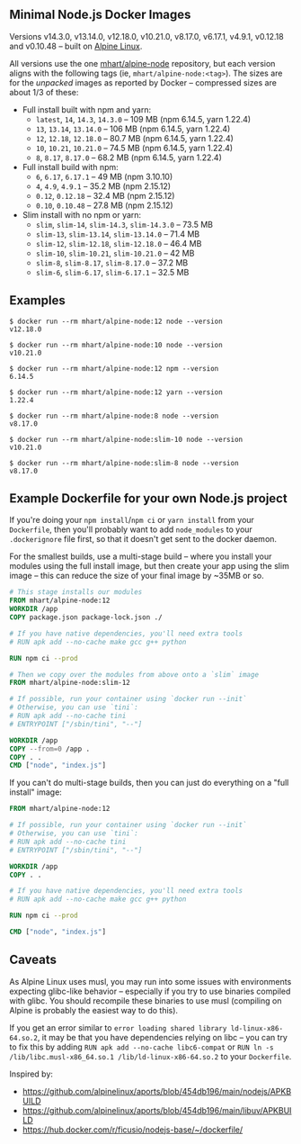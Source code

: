 Minimal Node.js Docker Images
-----------------------------

Versions v14.3.0, v13.14.0, v12.18.0, v10.21.0, v8.17.0, v6.17.1, v4.9.1, v0.12.18 and v0.10.48 –
built on [Alpine Linux](https://alpinelinux.org/).

All versions use the one [mhart/alpine-node](https://hub.docker.com/r/mhart/alpine-node/) repository,
but each version aligns with the following tags (ie, `mhart/alpine-node:<tag>`). The sizes are for the
*unpacked* images as reported by Docker – compressed sizes are about 1/3 of these:

- Full install built with npm and yarn:
  - `latest`, `14`, `14.3`, `14.3.0` – 109 MB (npm 6.14.5, yarn 1.22.4)
  - `13`, `13.14`, `13.14.0` – 106 MB (npm 6.14.5, yarn 1.22.4)
  - `12`, `12.18`, `12.18.0` – 80.7 MB (npm 6.14.5, yarn 1.22.4)
  - `10`, `10.21`, `10.21.0` – 74.5 MB (npm 6.14.5, yarn 1.22.4)
  - `8`, `8.17`, `8.17.0` – 68.2 MB (npm 6.14.5, yarn 1.22.4)
- Full install build with npm:
  - `6`, `6.17`, `6.17.1` – 49 MB (npm 3.10.10)
  - `4`, `4.9`, `4.9.1` – 35.2 MB (npm 2.15.12)
  - `0.12`, `0.12.18` – 32.4 MB (npm 2.15.12)
  - `0.10`, `0.10.48` – 27.8 MB (npm 2.15.12)
- Slim install with no npm or yarn:
  - `slim`, `slim-14`, `slim-14.3`, `slim-14.3.0` – 73.5 MB
  - `slim-13`, `slim-13.14`, `slim-13.14.0` – 71.4 MB
  - `slim-12`, `slim-12.18`, `slim-12.18.0` – 46.4 MB
  - `slim-10`, `slim-10.21`, `slim-10.21.0` – 42 MB
  - `slim-8`, `slim-8.17`, `slim-8.17.0` – 37.2 MB
  - `slim-6`, `slim-6.17`, `slim-6.17.1` – 32.5 MB

Examples
--------

```console
$ docker run --rm mhart/alpine-node:12 node --version
v12.18.0

$ docker run --rm mhart/alpine-node:10 node --version
v10.21.0

$ docker run --rm mhart/alpine-node:12 npm --version
6.14.5

$ docker run --rm mhart/alpine-node:12 yarn --version
1.22.4

$ docker run --rm mhart/alpine-node:8 node --version
v8.17.0

$ docker run --rm mhart/alpine-node:slim-10 node --version
v10.21.0

$ docker run --rm mhart/alpine-node:slim-8 node --version
v8.17.0
```

Example Dockerfile for your own Node.js project
-----------------------------------------------

If you're doing your `npm install`/`npm ci` or `yarn install` from your
`Dockerfile`, then you'll probably want to add `node_modules` to your
`.dockerignore` file first, so that it doesn't get sent to the docker daemon.

For the smallest builds, use a multi-stage build – where you install your
modules using the full install image, but then create your app using the slim
image – this can reduce the size of your final image by ~35MB or so.

```Dockerfile
# This stage installs our modules
FROM mhart/alpine-node:12
WORKDIR /app
COPY package.json package-lock.json ./

# If you have native dependencies, you'll need extra tools
# RUN apk add --no-cache make gcc g++ python

RUN npm ci --prod

# Then we copy over the modules from above onto a `slim` image
FROM mhart/alpine-node:slim-12

# If possible, run your container using `docker run --init`
# Otherwise, you can use `tini`:
# RUN apk add --no-cache tini
# ENTRYPOINT ["/sbin/tini", "--"]

WORKDIR /app
COPY --from=0 /app .
COPY . .
CMD ["node", "index.js"]
```

If you can't do multi-stage builds, then you can just do everything on a "full
install" image:

```Dockerfile
FROM mhart/alpine-node:12

# If possible, run your container using `docker run --init`
# Otherwise, you can use `tini`:
# RUN apk add --no-cache tini
# ENTRYPOINT ["/sbin/tini", "--"]

WORKDIR /app
COPY . .

# If you have native dependencies, you'll need extra tools
# RUN apk add --no-cache make gcc g++ python

RUN npm ci --prod

CMD ["node", "index.js"]
```

Caveats
-------

As Alpine Linux uses musl, you may run into some issues with environments
expecting glibc-like behavior – especially if you try to use binaries compiled
with glibc. You should recompile these binaries to use musl (compiling on
Alpine is probably the easiest way to do this).

If you get an error similar to `error loading shared library
ld-linux-x86-64.so.2`, it may be that you have dependencies relying on libc –
you can try to fix this by adding `RUN apk add --no-cache libc6-compat` or
`RUN ln -s /lib/libc.musl-x86_64.so.1 /lib/ld-linux-x86-64.so.2` to your
`Dockerfile`.

Inspired by:

- https://github.com/alpinelinux/aports/blob/454db196/main/nodejs/APKBUILD
- https://github.com/alpinelinux/aports/blob/454db196/main/libuv/APKBUILD
- https://hub.docker.com/r/ficusio/nodejs-base/~/dockerfile/
